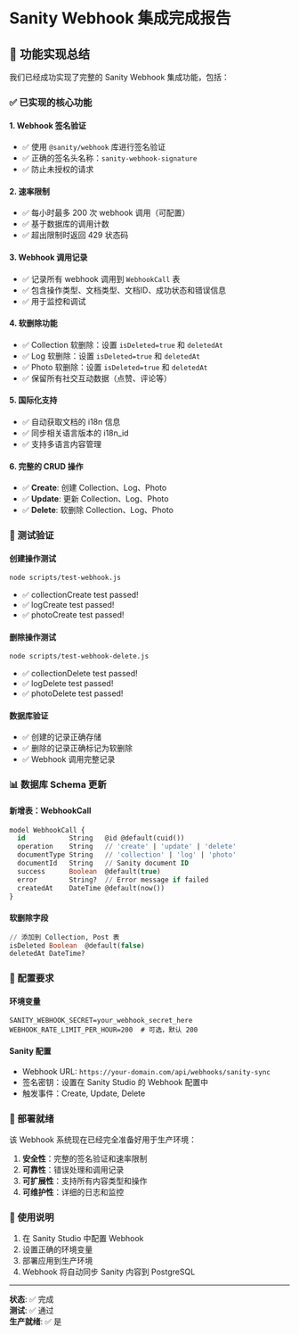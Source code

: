 # Sanity Webhook 集成完成报告

## 🎉 功能实现总结

我们已经成功实现了完整的 Sanity Webhook 集成功能，包括：

### ✅ 已实现的核心功能

#### 1. Webhook 签名验证
- ✅ 使用 `@sanity/webhook` 库进行签名验证
- ✅ 正确的签名头名称：`sanity-webhook-signature`
- ✅ 防止未授权的请求

#### 2. 速率限制
- ✅ 每小时最多 200 次 webhook 调用（可配置）
- ✅ 基于数据库的调用计数
- ✅ 超出限制时返回 429 状态码

#### 3. Webhook 调用记录
- ✅ 记录所有 webhook 调用到 `WebhookCall` 表
- ✅ 包含操作类型、文档类型、文档ID、成功状态和错误信息
- ✅ 用于监控和调试

#### 4. 软删除功能
- ✅ Collection 软删除：设置 `isDeleted=true` 和 `deletedAt`
- ✅ Log 软删除：设置 `isDeleted=true` 和 `deletedAt`
- ✅ Photo 软删除：设置 `isDeleted=true` 和 `deletedAt`
- ✅ 保留所有社交互动数据（点赞、评论等）

#### 5. 国际化支持
- ✅ 自动获取文档的 i18n 信息
- ✅ 同步相关语言版本的 i18n_id
- ✅ 支持多语言内容管理

#### 6. 完整的 CRUD 操作
- ✅ **Create**: 创建 Collection、Log、Photo
- ✅ **Update**: 更新 Collection、Log、Photo
- ✅ **Delete**: 软删除 Collection、Log、Photo

### 🧪 测试验证

#### 创建操作测试
```bash
node scripts/test-webhook.js
```
- ✅ collectionCreate test passed!
- ✅ logCreate test passed!
- ✅ photoCreate test passed!

#### 删除操作测试
```bash
node scripts/test-webhook-delete.js
```
- ✅ collectionDelete test passed!
- ✅ logDelete test passed!
- ✅ photoDelete test passed!

#### 数据库验证
- ✅ 创建的记录正确存储
- ✅ 删除的记录正确标记为软删除
- ✅ Webhook 调用完整记录

### 📊 数据库 Schema 更新

#### 新增表：WebhookCall
```sql
model WebhookCall {
  id           String   @id @default(cuid())
  operation    String   // 'create' | 'update' | 'delete'
  documentType String   // 'collection' | 'log' | 'photo'
  documentId   String   // Sanity document ID
  success      Boolean  @default(true)
  error        String?  // Error message if failed
  createdAt    DateTime @default(now())
}
```

#### 软删除字段
```sql
// 添加到 Collection, Post 表
isDeleted Boolean  @default(false)
deletedAt DateTime?
```

### 🔧 配置要求

#### 环境变量
```env
SANITY_WEBHOOK_SECRET=your_webhook_secret_here
WEBHOOK_RATE_LIMIT_PER_HOUR=200  # 可选，默认 200
```

#### Sanity 配置
- Webhook URL: `https://your-domain.com/api/webhooks/sanity-sync`
- 签名密钥：设置在 Sanity Studio 的 Webhook 配置中
- 触发事件：Create, Update, Delete

### 🚀 部署就绪

该 Webhook 系统现在已经完全准备好用于生产环境：

1. **安全性**：完整的签名验证和速率限制
2. **可靠性**：错误处理和调用记录
3. **可扩展性**：支持所有内容类型和操作
4. **可维护性**：详细的日志和监控

### 📝 使用说明

1. 在 Sanity Studio 中配置 Webhook
2. 设置正确的环境变量
3. 部署应用到生产环境
4. Webhook 将自动同步 Sanity 内容到 PostgreSQL

---

**状态**: ✅ 完成  
**测试**: ✅ 通过  
**生产就绪**: ✅ 是